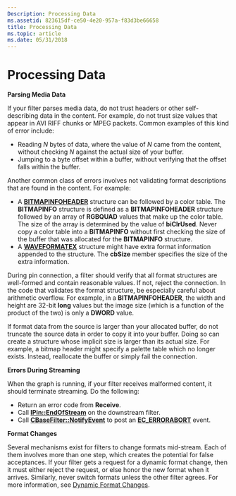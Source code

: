 ```yaml
---
Description: Processing Data
ms.assetid: 823615df-ce50-4e20-957a-f83d3be66658
title: Processing Data
ms.topic: article
ms.date: 05/31/2018
---
```


# Processing Data

**Parsing Media Data**

If your filter parses media data, do not trust headers or other self-describing data in the content. For example, do not trust size values that appear in AVI RIFF chunks or MPEG packets. Common examples of this kind of error include:

-   Reading *N* bytes of data, where the value of *N* came from the content, without checking *N* against the actual size of your buffer.
-   Jumping to a byte offset within a buffer, without verifying that the offset falls within the buffer.

Another common class of errors involves not validating format descriptions that are found in the content. For example:

-   A [**BITMAPINFOHEADER**](/windows/desktop/api/WinGDI/ns-wingdi-tagbitmapinfoheader) structure can be followed by a color table. The **BITMAPINFO** structure is defined as a **BITMAPINFOHEADER** structure followed by an array of **RGBQUAD** values that make up the color table. The size of the array is determined by the value of **biClrUsed**. Never copy a color table into a **BITMAPINFO** without first checking the size of the buffer that was allocated for the **BITMAPINFO** structure.
-   A [**WAVEFORMATEX**](https://msdn.microsoft.com/en-us/library/Dd390970(v=VS.85).aspx) structure might have extra format information appended to the structure. The **cbSize** member specifies the size of the extra information.

During pin connection, a filter should verify that all format structures are well-formed and contain reasonable values. If not, reject the connection. In the code that validates the format structure, be especially careful about arithmetic overflow. For example, in a **BITMAPINFOHEADER**, the width and height are 32-bit **long** values but the image size (which is a function of the product of the two) is only a **DWORD** value.

If format data from the source is larger than your allocated buffer, do not truncate the source data in order to copy it into your buffer. Doing so can create a structure whose implicit size is larger than its actual size. For example, a bitmap header might specify a palette table which no longer exists. Instead, reallocate the buffer or simply fail the connection.

**Errors During Streaming**

When the graph is running, if your filter receives malformed content, it should terminate streaming. Do the following:

-   Return an error code from **Receive**.
-   Call [**IPin::EndOfStream**](/windows/desktop/api/Strmif/nf-strmif-ipin-endofstream) on the downstream filter.
-   Call [**CBaseFilter::NotifyEvent**](cbasefilter-notifyevent.md) to post an [**EC\_ERRORABORT**](ec-errorabort.md) event.

**Format Changes**

Several mechanisms exist for filters to change formats mid-stream. Each of them involves more than one step, which creates the potential for false acceptances. If your filter gets a request for a dynamic format change, then it must either reject the request, or else honor the new format when it arrives. Similarly, never switch formats unless the other filter agrees. For more information, see [Dynamic Format Changes](dynamic-format-changes.md).

 

 



